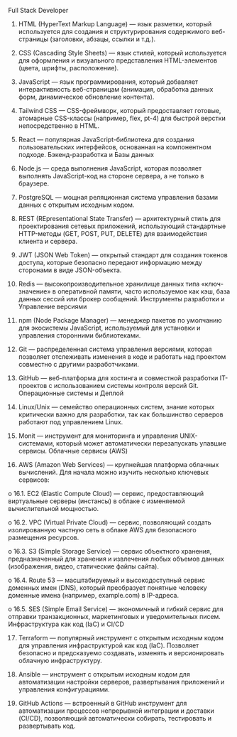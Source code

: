 Full Stack Developer

1.	HTML (HyperText Markup Language) — язык разметки, который используется для создания и структурирования содержимого веб-страницы (заголовки, абзацы, ссылки и т.д.).

2.	CSS (Cascading Style Sheets) — язык стилей, который используется для оформления и визуального представления HTML-элементов (цвета, шрифты, расположение).

3.	JavaScript — язык программирования, который добавляет интерактивность веб-страницам (анимация, обработка данных форм, динамическое обновление контента).

4.	Tailwind CSS — CSS-фреймворк, который предоставляет готовые, атомарные CSS-классы (например, flex, pt-4) для быстрой верстки непосредственно в HTML.

5.	React — популярная JavaScript-библиотека для создания пользовательских интерфейсов, основанная на компонентном подходе.
Бэкенд-разработка и Базы данных

6.	Node.js — среда выполнения JavaScript, которая позволяет выполнять JavaScript-код на стороне сервера, а не только в браузере.

7.	PostgreSQL — мощная реляционная система управления базами данных с открытым исходным кодом.

8.	REST (REpresentational State Transfer) — архитектурный стиль для проектирования сетевых приложений, использующий стандартные HTTP-методы (GET, POST, PUT, DELETE) для взаимодействия клиента и сервера.

9.	JWT (JSON Web Token) — открытый стандарт для создания токенов доступа, которые безопасно передают информацию между сторонами в виде JSON-объекта.

10.	Redis — высокопроизводительное хранилище данных типа «ключ-значение» в оперативной памяти, часто используемое как кэш, база данных сессий или брокер сообщений.
Инструменты разработки и Управление версиями

11.	npm (Node Package Manager) — менеджер пакетов по умолчанию для экосистемы JavaScript, используемый для установки и управления сторонними библиотеками.

12.	Git — распределенная система управления версиями, которая позволяет отслеживать изменения в коде и работать над проектом совместно с другими разработчиками.

13.	GitHub — веб-платформа для хостинга и совместной разработки IT-проектов с использованием системы контроля версий Git.
Операционные системы и Деплой

14.	Linux/Unix — семейство операционных систем, знание которых критически важно для разработки, так как большинство серверов работают под управлением Linux.

15.	Monit — инструмент для мониторинга и управления UNIX-системами, который может автоматически перезапускать упавшие сервисы.
Облачные сервисы (AWS)

16.	AWS (Amazon Web Services) — крупнейшая платформа облачных вычислений. Для начала можно изучить несколько ключевых сервисов:

o	16.1. EC2 (Elastic Compute Cloud) — сервис, предоставляющий виртуальные серверы (инстансы) в облаке с изменяемой вычислительной мощностью.

o	16.2. VPC (Virtual Private Cloud) — сервис, позволяющий создать изолированную частную сеть в облаке AWS для безопасного размещения ресурсов.

o	16.3. S3 (Simple Storage Service) — сервис объектного хранения, предназначенный для хранения и извлечения любых объемов данных (изображения, видео, статические файлы сайта).

o	16.4. Route 53 — масштабируемый и высокодоступный сервис доменных имен (DNS), который преобразует понятные человеку доменные имена (например, example.com) в IP-адреса.

o	16.5. SES (Simple Email Service) — экономичный и гибкий сервис для отправки транзакционных, маркетинговых и уведомительных писем.
Инфраструктура как код (IaC) и CI/CD

17.	Terraform — популярный инструмент с открытым исходным кодом для управления инфраструктурой как код (IaC). Позволяет безопасно и предсказуемо создавать, изменять и версионировать облачную инфраструктуру.

18.	Ansible — инструмент с открытым исходным кодом для автоматизации настройки серверов, развертывания приложений и управления конфигурациями.

19.	GitHub Actions — встроенный в GitHub инструмент для автоматизации процессов непрерывной интеграции и доставки (CI/CD), позволяющий автоматически собирать, тестировать и развертывать код.

